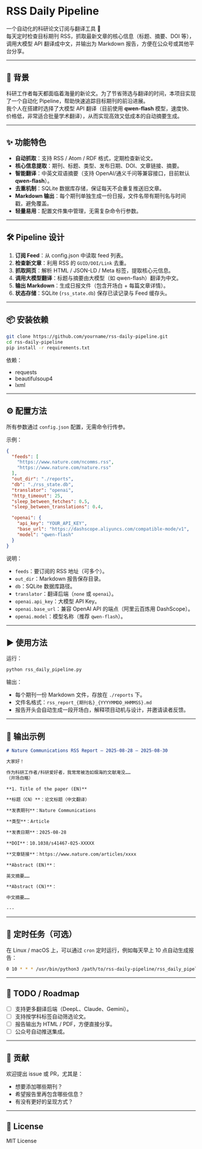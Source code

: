 # RSS Daily Pipeline

一个自动化的科研论文订阅与翻译工具 🚀  
每天定时检查目标期刊 RSS，抓取最新文章的核心信息（标题、摘要、DOI 等），调用大模型 API 翻译成中文，并输出为 Markdown 报告，方便在公众号或其他平台分享。

---

## 🌟 背景

科研工作者每天都面临着海量的新论文。为了节省筛选与翻译的时间，本项目实现了一个自动化 Pipeline，帮助快速追踪目标期刊的前沿进展。  
我个人在搭建时选择了大模型 API 翻译（目前使用 **qwen-flash** 模型，速度快、价格低，非常适合批量学术翻译），从而实现高效又低成本的自动摘要生成。

---

## ✨ 功能特色

- **自动抓取**：支持 RSS / Atom / RDF 格式，定期检查新论文。  
- **核心信息提取**：期刊、标题、类型、发布日期、DOI、文章链接、摘要。  
- **智能翻译**：中英文双语摘要（支持 OpenAI/通义千问等兼容接口，目前默认 **qwen-flash**）。  
- **去重机制**：SQLite 数据库存储，保证每天不会重复推送旧文章。  
- **Markdown 输出**：每个期刊单独生成一份日报，文件名带有期刊名与时间戳，避免覆盖。  
- **轻量易用**：配置文件集中管理，无需复杂命令行参数。  

---

## 🛠️ Pipeline 设计

1. **订阅 Feed**：从 config.json 中读取 feed 列表。  
2. **检查新文章**：利用 RSS 的 `GUID/DOI/Link` 去重。  
3. **抓取网页**：解析 HTML / JSON-LD / Meta 标签，提取核心元信息。  
4. **调用大模型翻译**：标题与摘要由大模型（如 qwen-flash）翻译为中文。  
5. **输出 Markdown**：生成日报文件（包含开场白 + 每篇文章详情）。  
6. **状态存储**：SQLite (`rss_state.db`) 保存已读记录与 Feed 缓存头。  

---

## 📦 安装依赖

```bash
git clone https://github.com/yourname/rss-daily-pipeline.git
cd rss-daily-pipeline
pip install -r requirements.txt
```

依赖：
- requests  
- beautifulsoup4  
- lxml  

---

## ⚙️ 配置方法

所有参数通过 `config.json` 配置，无需命令行传参。  

示例：

```json
{
  "feeds": [
    "https://www.nature.com/ncomms.rss",
    "https://www.nature.com/nature.rss"
  ],
  "out_dir": "./reports",
  "db": "./rss_state.db",
  "translator": "openai",
  "http_timeout": 25,
  "sleep_between_fetches": 0.5,
  "sleep_between_translations": 0.4,

  "openai": {
    "api_key": "YOUR_API_KEY",
    "base_url": "https://dashscope.aliyuncs.com/compatible-mode/v1",
    "model": "qwen-flash"
  }
}
```

说明：
- `feeds`：要订阅的 RSS 地址（可多个）。  
- `out_dir`：Markdown 报告保存目录。  
- `db`：SQLite 数据库路径。  
- `translator`：翻译后端（`none` 或 `openai`）。  
- `openai.api_key`：大模型 API Key。  
- `openai.base_url`：兼容 OpenAI API 的端点（阿里云百炼用 DashScope）。  
- `openai.model`：模型名称（推荐 `qwen-flash`）。  

---

## ▶️ 使用方法

运行：

```bash
python rss_daily_pipeline.py
```

输出：  
- 每个期刊一份 Markdown 文件，存放在 `./reports` 下。  
- 文件名格式：`rss_report_{期刊名}_{YYYYMMDD_HHMMSS}.md`  
- 报告开头会自动生成一段开场白，解释项目动机与设计，并邀请读者反馈。  

---

## 📖 输出示例

```markdown
# Nature Communications RSS Report — 2025-08-28 — 2025-08-30

大家好！

作为科研工作者/科研爱好者，我常常被浩如烟海的文献淹没……
（开场白略）

**1. Title of the paper (EN)**

**标题（CN）**：论文标题（中文翻译）

**发表期刊**：Nature Communications

**类型**：Article

**发表日期**：2025-08-28

**DOI**：10.1038/s41467-025-XXXXX

**文章链接**：https://www.nature.com/articles/xxxx

**Abstract (EN)**：

英文摘要……

**Abstract (CN)**：

中文摘要……

---
```

---

## 📅 定时任务（可选）

在 Linux / macOS 上，可以通过 `cron` 定时运行，例如每天早上 10 点自动生成报告：

```bash
0 10 * * * /usr/bin/python3 /path/to/rss-daily-pipeline/rss_daily_pipeline.py >> /path/to/pipeline.log 2>&1
```

---

## 🔮 TODO / Roadmap

- [ ] 支持更多翻译后端（DeepL、Claude、Gemini）。  
- [ ] 支持按学科标签自动筛选论文。  
- [ ] 报告输出为 HTML / PDF，方便直接分享。  
- [ ] 公众号自动推送集成。  

---

## 🤝 贡献

欢迎提出 issue 或 PR，尤其是：  
- 想要添加哪些期刊？  
- 希望报告里再包含哪些信息？  
- 有没有更好的呈现方式？

---

## 📜 License

MIT License
